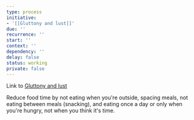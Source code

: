 ```yaml
---
type: process
initiative:
- '[[Gluttony and lust]]'
due: ''
recurrence: ''
start: ''
context: ''
dependency: ''
delay: false
status: working
private: false
---
```


Link to [Gluttony and lust](docs/sidebar1/Initiatives/bad%20traits/Gluttony%20and%20lust.md)

Reduce food time by not eating when you're outside, spacing meals, not eating between meals (snacking), and eating once a day or only when you're hungry, not when you think it's time.

